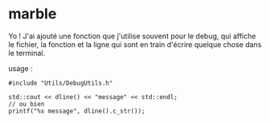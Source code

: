 # marble

Yo ! J'ai ajouté une fonction que j'utilise souvent pour le debug, qui affiche le fichier, la fonction et la ligne qui sont en train d'écrire quelque chose dans le terminal.

usage :
```
#include "Utils/DebugUtils.h"

std::cout << dline() << "message" << std::endl;
// ou bien
printf("%s message", dline().c_str());

```
